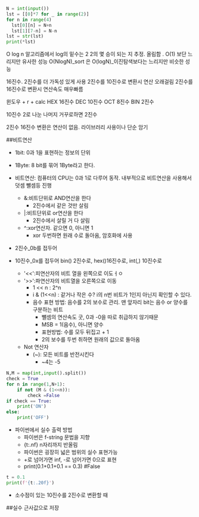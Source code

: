 ```py
N = int(input())
lst = [[0]*7 for _ in range(2)]
for n in range(4)
  lst[0][n] = N+n
  lst[1][7-n] = N-n
lst = str(lst)
print(*lst)
```
O log n
알고리즘에서 log의 밑수는 2
2의 몇 승이 되는 지 추정. 올림함  .
O(1) 보단 느리지만 유사한 성능
O(NlogN)_sort 은 O(logN)_이진탐색보다는 느리지만 비슷한 성능

16진수. 2진수를 더 가독성 있게 사용
2진수를 10진수로 변환시 연산 오래걸림
2진수를 16진수로 변환시 연산속도 매우빠름

윈도우 + r + calc
HEX 16진수
DEC 10진수
OCT 8진수
BIN 2진수

10진수 2로 나눈 나머지 거꾸로하면 2진수

2진수 16진수 변환은 연산이 없음. 라이브러리 사용이나 단순 암기

##비트연산
- 1bit: 0과 1을 표현하는 정보의 단위
- 1Byte: 8 bit를 묶어 1Byte라고 한다.
- 비트연산: 컴퓨터의 CPU는 0과 1로 다루어 동작. 내부적으로 비트연산을 사용해서
    덧셈 뺄셈등 진행
  - &:비트단위로 AND연산을 한다
    - 2진수에서 같은 것만 살림
  - |:비트단위로 or연산을 한다
    - 2진수에서 살릴 거 다 살림
  - ^:xor연산자. 같으면 0, 아니면 1  
    - xor 두번하면 원래 수로 돌아옴, 암호화에 사용
- 2진수_0b를 접두어
- 10진수_0x를 접두어
bin() 2진수로, hex()16진수로, int(,) 10진수로
 

  - '<<':피연산자의 비트 열을 왼쪽으로 이도ㅓㅇ
  - '>>':파연산자의 비트열을 오른쪽으로 이동
    - 1 << n : 2^n
    - i & (1<<n) : 같거나 작은 수? i의 n번 비트가 1인지 아닌지 확인할 수 있다.
    - 음수 표현 방법: 음수를 2의 보수로 관리. 맨 앞자리 bit는 음수 or 양수를 구분하는 비트
        - 뺄셈의 연산속도 굿, 0과 -0을 따로 취급하지 않기때문
        - MSB = 1(음수), 아니면 양수
        - 표현방법: 수를 모두 뒤집고 + 1
        - 2의 보수를 두번 취하면 원래의 값으로 돌아옴
  - Not 연산자
    - (~): 모든 비트를 반전시킨다
        - ~4는 -5
```python
N,M = map(int,input().split())
check = True
for n in range(1,N+1):
    if not (M & (1<<n)):
        check =False
if check == True:
    print('ON')
else:
    print('OFF')
```    
- 파이썬에서 실수 출력 방법
    - 파이썬은 f-string 문법을 지향
    - {t:.nf} n자리까지 반올림
    - 파이썬은 굉장히 넓은 범위의 실수 표현가능
    - +로 넘어가면 inf, -로 넘어가면 0으로 표현
    - print(0.1+0.1+0.1 == 0.3) #False
```python
t = 0.1
print(f'{t:.20f}')
```

- 소수점이 있는 10진수를 2진수로 변환할 때
  
   

##실수
근사값으로 저장